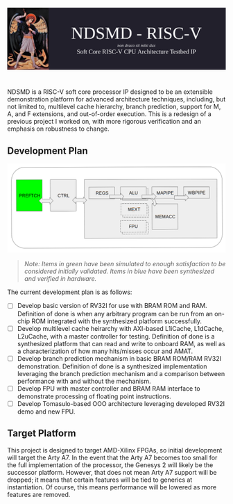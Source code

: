 ![alt text](header.png)

#

NDSMD is a RISC-V soft core processor IP designed to be an extensible demonstration platform for advanced architecture techniques, including, but not limited to, multilevel cache hierarchy, branch prediction, support for M, A, and F extensions, and out-of-order execution. This is a redesign of a previous project I worked on, with more rigorous verification and an emphasis on robustness to change.

## Development Plan

![text](arch_diagram.png)

> *Note: Items in green have been simulated to enough satisfaction to be considered initially validated. Items in blue have been synthesized and verified in hardware.*

The current development plan is as follows:
- [ ] Develop basic version of RV32I for use with BRAM ROM and RAM. Definition of done is when any arbitrary program can be run from an on-chip ROM integrated with the synthesized platform successfully.
- [ ] Develop multilevel cache heirarchy with AXI-based L1iCache, L1dCache, L2uCache, with a master controller for testing. Definition of done is a synthesized platform that can read and write to onboard RAM, as well as a characterization of how many hits/misses occur and AMAT.
- [ ] Develop branch prediction mechanism in basic BRAM ROM/RAM RV32I demonstration. Definition of done is a synthesized implementation leveraging the branch prediction mechanism and a comparison between performance with and without the mechanism.
- [ ] Develop FPU with master controller and BRAM RAM interface to demonstrate processing of floating point instructions.
- [ ] Develop Tomasulo-based OOO architecture leveraging developed RV32I demo and new FPU.

## Target Platform

This project is designed to target AMD-Xilinx FPGAs, so initial development will target the Arty A7. In the event that the Arty A7 becomes too small for the full implementation of the processor, the Genesys 2 will likely be the successor platform. However, that does not mean Arty A7 support will be dropped; it means that certain features will be tied to generics at instantiation. Of course, this means performance will be lowered as more features are removed.